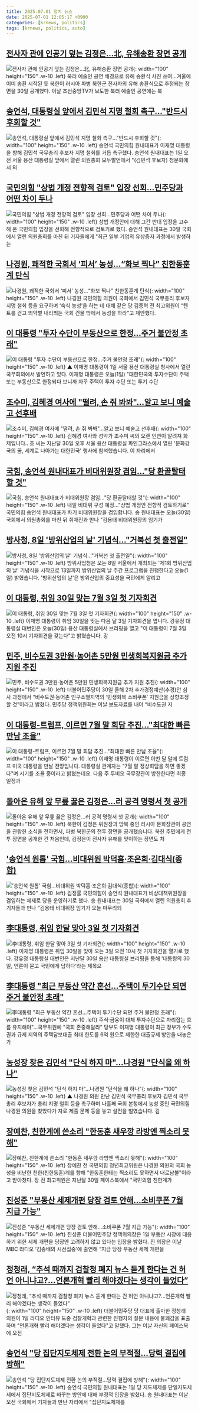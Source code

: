```yaml
---
title: 2025.07.01 정치 뉴스
date: 2025-07-01 12:05:17 +0900
categories: [krnews, politics]
tags: [krnews, politics, auto]
---
```

## [전사자 관에 인공기 덮는 김정은…北, 유해송환 장면 공개](https://n.news.naver.com/mnews/article/001/0015479252)

![전사자 관에 인공기 덮는 김정은…北, 유해송환 장면 공개](https://mimgnews.pstatic.net/image/origin/001/2025/06/30/15479252.jpg?type=nf220_150){: width="100" height="150" .w-10 .left}
북러 예술인 공연 배경으로 유해 송환식 사진 쓰여…겨울에 이미 송환 시작된 듯 북한이 러시아 파병 북한군 전사자의 유해 송환식으로 추정되는 장면을 30일 공개했다. 이날 조선중앙TV가 보도한 북러 예술인 공연에는 북

## [송언석, 대통령실 앞에서 김민석 지명 철회 촉구…"반드시 후회할 것"](https://n.news.naver.com/mnews/article/119/0002974148)

![송언석, 대통령실 앞에서 김민석 지명 철회 촉구…"반드시 후회할 것"](https://mimgnews.pstatic.net/image/origin/119/2025/07/01/2974148.jpg?type=nf220_150){: width="100" height="150" .w-10 .left}
송언석 국민의힘 원내대표가 이재명 대통령을 향해 김민석 국무총리 후보자 지명 철회를 거듭 촉구했다. 송언석 원내대표는 1일 오전 서울 용산 대통령실 앞에서 열린 의원총회 모두발언에서 "(김민석 후보자) 청문회에서 의

## [국민의힘 "상법 개정 전향적 검토" 입장 선회…민주당과 어떤 차이 두나](https://n.news.naver.com/mnews/article/088/0000956313)

![국민의힘 "상법 개정 전향적 검토" 입장 선회…민주당과 어떤 차이 두나](https://mimgnews.pstatic.net/image/origin/088/2025/06/30/956313.jpg?type=nf220_150){: width="100" height="150" .w-10 .left}
상법 개정안에 대해 그간 반대 입장을 고수해 온 국민의힘 입장을 선회해 전향적으로 검토키로 했다. 송언석 원내대표는 30일 국회에서 열린 의원총회를 마친 뒤 기자들에게 "최근 일부 기업의 유상증자 과정에서 발생하는

## [나경원, 쾌적한 국회서 ‘피서’ 농성…“화보 찍나” 친한동훈계 탄식](https://n.news.naver.com/mnews/article/028/0002753559)

![나경원, 쾌적한 국회서 ‘피서’ 농성…“화보 찍나” 친한동훈계 탄식](https://mimgnews.pstatic.net/image/origin/028/2025/06/30/2753559.jpg?type=nf220_150){: width="100" height="150" .w-10 .left}
나경원 국민의힘 의원이 국회에서 김민석 국무총리 후보자 지명 철회 등을 요구하며 ‘숙식 농성’을 하는 데 대해 같은 당 김종혁 전 최고위원이 “텐트를 걷고 뙤약볕 내리쬐는 국회 건물 밖에서 농성을 하라”고 제안했다.

## [이 대통령 "투자 수단이 부동산으로 한정…주거 불안정 초래"](https://n.news.naver.com/mnews/article/055/0001271217)

![이 대통령 "투자 수단이 부동산으로 한정…주거 불안정 초래"](https://mimgnews.pstatic.net/image/origin/055/2025/07/01/1271217.jpg?type=nf220_150){: width="100" height="150" .w-10 .left}
▲ 이재명 대통령이 1일 서울 용산 대통령실 청사에서 열린 국무회의에서 발언하고 있다. 이재명 대통령은 오늘(1일) "대한민국의 투자수단이 주택 또는 부동산으로 한정되다 보니까 자꾸 주택이 투자 수단 또는 투기 수단

## [조수미, 김혜경 여사에 "떨려, 손 줘 봐봐"…알고 보니 예술고 선후배](https://n.news.naver.com/mnews/article/422/0000754946)

![조수미, 김혜경 여사에 "떨려, 손 줘 봐봐"…알고 보니 예술고 선후배](https://mimgnews.pstatic.net/image/origin/422/2025/07/01/754946.jpg?type=nf220_150){: width="100" height="150" .w-10 .left}
김혜경 여사와 성악가 조수미 씨의 오랜 인연이 알려져 화제입니다.. 조 씨는 지난달 30일 오후 서울 용산 대통령실 파인그라스에서 열린 '문화강국의 꿈, 세계로 나아가는 대한민국' 행사에 참석했습니다. 이 자리에서

## [국힘, 송언석 원내대표가 비대위원장 겸임…"당 환골탈태할 것"](https://n.news.naver.com/mnews/article/422/0000754658)

![국힘, 송언석 원내대표가 비대위원장 겸임…"당 환골탈태할 것"](https://mimgnews.pstatic.net/image/origin/422/2025/06/30/754658.jpg?type=nf220_150){: width="100" height="150" .w-10 .left}
내일 비대위 구성 예정…"상법 개정안 전향적 검토하기로" 국민의힘 송언석 원내대표가 차기 비대위원장을 겸임합니다. 송 원내대표는 오늘(30일) 국회에서 의원총회를 마친 뒤 취재진과 만나 "김용태 비대위원장의 임기가

## [방사청, 8일 '방위산업의 날' 기념식…"거북선 첫 출전일"](https://n.news.naver.com/mnews/article/422/0000754902)

![방사청, 8일 '방위산업의 날' 기념식…"거북선 첫 출전일"](https://mimgnews.pstatic.net/image/origin/422/2025/07/01/754902.jpg?type=nf220_150){: width="100" height="150" .w-10 .left}
방위사업청은 오는 8일 서울에서 개최되는 '제1회 방위산업의 날' 기념식을 시작으로 13일까지 방위산업의 날 주간 프로그램을 진행한다고 오늘(1일) 밝혔습니다. '방위산업의 날'은 방위산업의 중요성을 국민에게 알리고

## [이 대통령, 취임 30일 맞는 7월 3일 첫 기자회견](https://n.news.naver.com/mnews/article/437/0000446609)

![이 대통령, 취임 30일 맞는 7월 3일 첫 기자회견](https://mimgnews.pstatic.net/image/origin/437/2025/06/30/446609.jpg?type=nf220_150){: width="100" height="150" .w-10 .left}
이재명 대통령이 취임 30일을 맞는 다음 달 3일 기자회견을 엽니다. 강유정 대통령실 대변인은 오늘(30일) 용산 대통령실에서 브리핑을 열고 "이 대통령이 7월 3일 오전 10시 기자회견을 갖는다"고 밝혔습니다. 강

## [민주, 비수도권 3만원·농어촌 5만원 민생회복지원금 추가 지원 추진](https://n.news.naver.com/mnews/article/028/0002753524)

![민주, 비수도권 3만원·농어촌 5만원 민생회복지원금 추가 지원 추진](https://mimgnews.pstatic.net/image/origin/028/2025/06/30/2753524.jpg?type=nf220_150){: width="100" height="150" .w-10 .left}
더불어민주당이 30일 올해 2차 추가경정예산(추경)안 심사 과정에서 “비수도권·농어촌 인구소멸지역의 ‘민생회복 소비쿠폰’ 지원금을 상향조정할 것”이라고 밝혔다. 민주당 정책위원회는 이날 보도자료를 내어 “비수도권 지

## [이 대통령-트럼프, 이르면 7월 말 회담 추진…"최대한 빠른 만남 조율"](https://n.news.naver.com/mnews/article/057/0001894189)

![이 대통령-트럼프, 이르면 7월 말 회담 추진…"최대한 빠른 만남 조율"](https://mimgnews.pstatic.net/image/origin/057/2025/07/01/1894189.jpg?type=nf220_150){: width="100" height="150" .w-10 .left}
이재명 대통령이 이르면 이번 달 말에 트럼프 미국 대통령을 만날 전망입니다. 대통령실 관계자는 "7월 말 정상회담을 하면 좋겠다"며 시기를 조율 중이라고 밝혔는데요. 다음 주 루비오 국무장관이 방한한다면 최종 일정과

## [돌아온 유해 앞 무릎 꿇은 김정은…러 공격 명령서 첫 공개](https://n.news.naver.com/mnews/article/055/0001271190)

![돌아온 유해 앞 무릎 꿇은 김정은…러 공격 명령서 첫 공개](https://mimgnews.pstatic.net/image/origin/055/2025/07/01/1271190.jpg?type=nf220_150){: width="100" height="150" .w-10 .left}
북한이 김정은 위원장과 방북 중인 러시아 문화장관이 공연을 관람한 소식을 전하면서, 파병 북한군의 전투 장면을 공개했습니다. 북한 주민에게 전투 장면을 공개한 건 처음인데, 김정은이 전사자 유해를 맞이하는 장면도 처

## ['송언석 원톱' 국힘…비대위원 박덕흠·조은희·김대식(종합)](https://n.news.naver.com/mnews/article/421/0008341623)

!['송언석 원톱' 국힘…비대위원 박덕흠·조은희·김대식(종합)](https://mimgnews.pstatic.net/image/origin/421/2025/06/30/8341623.jpg?type=nf220_150){: width="100" height="150" .w-10 .left}
김정률 국민의힘이 송언석 원내대표가 비상대책위원장을 겸임하는 체제로 당을 운영하기로 했다. 송 원내대표는 30일 국회에서 열린 의원총회 후 기자들과 만나 "김용태 비대위장 임기가 오늘 마무리되

## [李대통령, 취임 한달 맞아 3일 첫 기자회견](https://n.news.naver.com/mnews/article/029/0002965070)

![李대통령, 취임 한달 맞아 3일 첫 기자회견](https://mimgnews.pstatic.net/image/origin/029/2025/06/30/2965070.jpg?type=nf220_150){: width="100" height="150" .w-10 .left}
이재명 대통령은 취임 30일을 맞아 오는 3일 오전 10시 첫 기자회견을 열기로 했다. 강유정 대통령실 대변인은 지난달 30일 용산 대통령실 브리핑을 통해 ‘대통령의 30일, 언론이 묻고 국민에게 답하다’라는 제목으

## [李대통령 "최근 부동산 약간 혼선…주택이 투기수단 되면 주거 불안정 초래"](https://n.news.naver.com/mnews/article/002/0002395253)

![李대통령 "최근 부동산 약간 혼선…주택이 투기수단 되면 주거 불안정 초래"](https://mimgnews.pstatic.net/image/origin/002/2025/07/01/2395253.jpg?type=nf220_150){: width="100" height="150" .w-10 .left}
주식·금융이 대체 투자수단으로 자리잡는 흐름 유지해야"…국무위원에 "국회 존중해달라" 당부도 이재명 대통령이 최근 정부가 수도권과 규제 지역의 주택담보대출 최대 한도를 6억 원으로 제한한 대출규제 방안을 내놓은 가

## [농성장 찾은 김민석 "단식 하지 마"…나경원 "단식을 왜 하나"](https://n.news.naver.com/mnews/article/055/0001271050)

![농성장 찾은 김민석 "단식 하지 마"…나경원 "단식을 왜 하나"](https://mimgnews.pstatic.net/image/origin/055/2025/06/30/1271050.jpg?type=nf220_150){: width="100" height="150" .w-10 .left}
▲ 나경원 의원 만난 김민석 국무총리 후보자 김민석 국무총리 후보자가 총리 지명 철회 등을 촉구하며 나흘째 국회 본청에서 농성 중인 국민의힘 나경원 의원을 찾았다가 자료 제출 문제 등을 놓고 설전을 벌였습니다. 김

## [장예찬, 친한계에 쓴소리 "한동훈 새우깡 라방엔 찍소리 못해"](https://n.news.naver.com/mnews/article/015/0005151754)

![장예찬, 친한계에 쓴소리 "한동훈 새우깡 라방엔 찍소리 못해"](https://mimgnews.pstatic.net/image/origin/015/2025/07/01/5151754.jpg?type=nf220_150){: width="100" height="150" .w-10 .left}
장예찬 전 국민의힘 청년최고위원은 나경원 의원의 국회 농성을 비난한 친한(친한동훈)계를 향해 "한동훈한테는 찍소리도 못하면서 내로남불"이라고 받아쳤다. 장 전 최고위원은 지난달 30일 페이스북에서 "국민의힘 친한계가

## [진성준 "부동산 세제개편 당장 검토 안해…소비쿠폰 7월 지급 가능"](https://n.news.naver.com/mnews/article/025/0003452016)

![진성준 "부동산 세제개편 당장 검토 안해…소비쿠폰 7월 지급 가능"](https://mimgnews.pstatic.net/image/origin/025/2025/07/01/3452016.jpg?type=nf220_150){: width="100" height="150" .w-10 .left}
진성준 더불어민주당 정책위의장은 1일 부동산 시장에 대응하기 위한 세제 개편을 당장엔 고려하지 않고 있다는 입장을 밝혔다. 진 의장은 이날 MBC 라디오 ‘김종배의 시선집중’에 출연해 “지금 당장 부동산 세제 개편을

## [정청래, “추석 때까지 검찰청 폐지 뉴스 듣게 한다는 건 허언 아니냐고?…언론개혁 빨리 해야겠다는 생각이 들었다”](https://n.news.naver.com/mnews/article/087/0001126721)

![정청래, “추석 때까지 검찰청 폐지 뉴스 듣게 한다는 건 허언 아니냐고?…언론개혁 빨리 해야겠다는 생각이 들었다”](https://mimgnews.pstatic.net/image/origin/087/2025/07/01/1126721.jpg?type=nf220_150){: width="100" height="150" .w-10 .left}
더불어민주당 당 대표에 출마한 정청래 의원이 1일 라디오 인터뷰 도중 검찰개혁과 관련한 진행자의 질문 내용에 불쾌감을 표출하며 "언론개혁 빨리 해야겠다는 생각이 들었다"고 말했다. 그는 이날 자신의 페이스북에 오전

## [송언석 "당 집단지도체제 전환 논의 부적절…당력 결집에 방해"](https://n.news.naver.com/mnews/article/003/0013335156)

![송언석 "당 집단지도체제 전환 논의 부적절…당력 결집에 방해"](https://mimgnews.pstatic.net/image/origin/003/2025/07/01/13335156.jpg?type=nf220_150){: width="100" height="150" .w-10 .left}
송언석 국민의힘 원내대표는 1일 당 지도체제를 단일지도체제에서 집단지도체제로 바꾸는 방안에 대해 부정적 입장을 밝혔다. 송 원내대표는 이날 오전 국회에서 기자들과 만난 자리에서 "집단지도체제를

